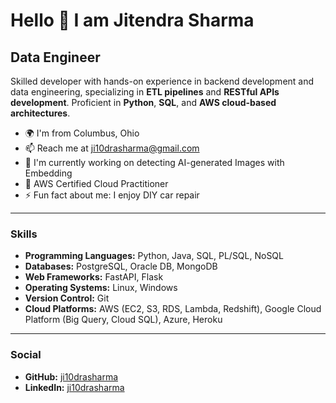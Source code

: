 # Hello 👋 I am Jitendra Sharma

## Data Engineer

Skilled developer with hands-on experience in backend development and data engineering, specializing in **ETL pipelines** and **RESTful APIs development**. Proficient in **Python**, **SQL**, and **AWS cloud-based architectures**.

- 🌍 I'm from Columbus, Ohio
- 📫 Reach me at [ji10drasharma@gmail.com](mailto:ji10drasharma@gmail.com)
- 🔭 I'm currently working on detecting AI-generated Images with Embedding
- 🌱 AWS Certified Cloud Practitioner
- ⚡ Fun fact about me: I enjoy DIY car repair

---

### Skills

* **Programming Languages:** Python, Java, SQL, PL/SQL, NoSQL
* **Databases:** PostgreSQL, Oracle DB, MongoDB
* **Web Frameworks:** FastAPI, Flask
* **Operating Systems:** Linux, Windows
* **Version Control:** Git
* **Cloud Platforms:** AWS (EC2, S3, RDS, Lambda, Redshift), Google Cloud Platform (Big Query, Cloud SQL), Azure, Heroku

---

### Social

* **GitHub:** [ji10drasharma](https://www.github.com/ji10drasharma)
* **LinkedIn:** [ji10drasharma](https://www.linkedin.com/in/ji10drasharma)
